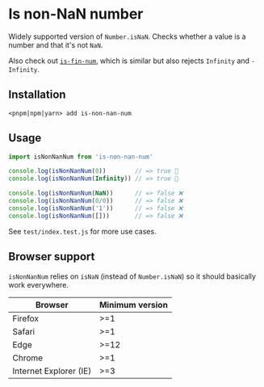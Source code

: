 # Is non-NaN number

Widely supported version of `Number.isNaN`. Checks whether a value is a number and that it's not `NaN`.

Also check out [`is-fin-num`][is-fin-num], which is similar but also rejects `Infinity` and `-Infinity`.

## Installation

```
<pnpm|npm|yarn> add is-non-nan-num
```

## Usage

```js
import isNonNanNum from 'is-non-nan-num'

console.log(isNonNanNum(0))        // => true 🤙
console.log(isNonNanNum(Infinity)) // => true 🤙

console.log(isNonNanNum(NaN))      // => false ❌
console.log(isNonNanNum(0/0))      // => false ❌
console.log(isNonNanNum('1'))      // => false ❌
console.log(isNonNanNum([]))       // => false ❌
```

See `test/index.test.js` for more use cases.

## Browser support

`isNonNanNum` relies on `isNaN` (instead of `Number.isNaN`) so it should basically work everywhere.

| Browser                | Minimum version |
| ---------------------- | --------------- |
| Firefox                | >=1             |
| Safari                 | >=1             |
| Edge                   | >=12            |
| Chrome                 | >=1             |
| Internet Explorer (IE) | >=3             |

[is-fin-num]: ../is-fin-num
